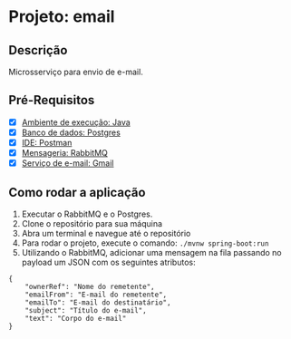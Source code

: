 # Projeto: email

## Descrição

Microsserviço para envio de e-mail.

## Pré-Requisitos

- [x] [Ambiente de execução: Java](https://www.java.com/pt-BR/download/manual.jsp)
- [x] [Banco de dados: Postgres](https://www.postgresql.org/download/)
- [x] [IDE: Postman](https://www.postman.com/downloads/)
- [x] [Mensageria: RabbitMQ](https://www.rabbitmq.com/#getstarted)
- [x] [Serviço de e-mail: Gmail](https://support.google.com/accounts/answer/185833)

## Como rodar a aplicação

1. Executar o RabbitMQ e o Postgres.
2. Clone o repositório para sua máquina
3. Abra um terminal e navegue até o repositório
4. Para rodar o projeto, execute o comando: ```./mvnw spring-boot:run```
5. Utilizando o RabbitMQ, adicionar uma mensagem na fila passando no payload um JSON com os seguintes atributos:
```
{
    "ownerRef": "Nome do remetente",
    "emailFrom": "E-mail do remetente",
    "emailTo": "E-mail do destinatário",
    "subject": "Título do e-mail",
    "text": "Corpo do e-mail"
}
```
